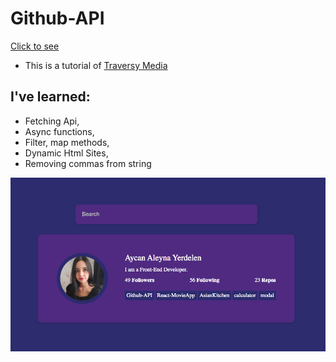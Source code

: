 # Github-API

[Click to see](https://ayerdelen.github.io/Github-API)

- This is a tutorial of [Traversy Media](https://50projects50days.com/projects/github-profiles/)

## I've learned:

- Fetching Api,
- Async functions,
- Filter, map methods,
- Dynamic Html Sites,
- Removing commas from string

![.](ss.png)
